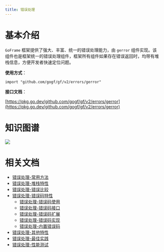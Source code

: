```yaml
---
title: 错误处理
---
```


# 基本介绍

`GoFrame` 框架提供了强大、丰富、统一的错误处理能力，由 `gerror` 组件实现。该组件也是框架统一的错误处理组件，框架所有组件如果存在错误返回时，均带有堆栈信息，方便开发者快速定位问题。

**使用方式**：

```
import "github.com/gogf/gf/v2/errors/gerror"
```

**接口文档**：

[https://pkg.go.dev/github.com/gogf/gf/v2/errors/gerror](https://pkg.go.dev/github.com/gogf/gf/v2/errors/gerror)

# 知识图谱

![](/download/attachments/1114255/GoFrame%20Error%20Handling.png?version=1&modificationDate=1623328729686&api=v2)

# 相关文档

- [错误处理-常用方法](/docs/核心组件/错误处理/错误处理-常用方法)
- [错误处理-堆栈特性](/docs/核心组件/错误处理/错误处理-堆栈特性)
- [错误处理-错误比较](/docs/核心组件/错误处理/错误处理-错误比较)
- [错误处理-错误码特性](/docs/核心组件/错误处理/错误处理-错误码特性/错误处理-错误码特性)
  - [错误处理-错误码使用](/docs/核心组件/错误处理/错误处理-错误码特性/错误处理-错误码使用)
  - [错误处理-错误码接口](/docs/核心组件/错误处理/错误处理-错误码特性/错误处理-错误码接口)
  - [错误处理-错误码扩展](/docs/核心组件/错误处理/错误处理-错误码特性/错误处理-错误码扩展)
  - [错误处理-错误码实现](/docs/核心组件/错误处理/错误处理-错误码特性/错误处理-错误码实现)
  - [错误处理-内置错误码](/docs/核心组件/错误处理/错误处理-错误码特性/错误处理-内置错误码)
- [错误处理-其他特性](/docs/核心组件/错误处理/错误处理-其他特性)
- [错误处理-最佳实践](/docs/核心组件/错误处理/错误处理-最佳实践)
- [错误处理-性能测试](/docs/核心组件/错误处理/错误处理-性能测试)